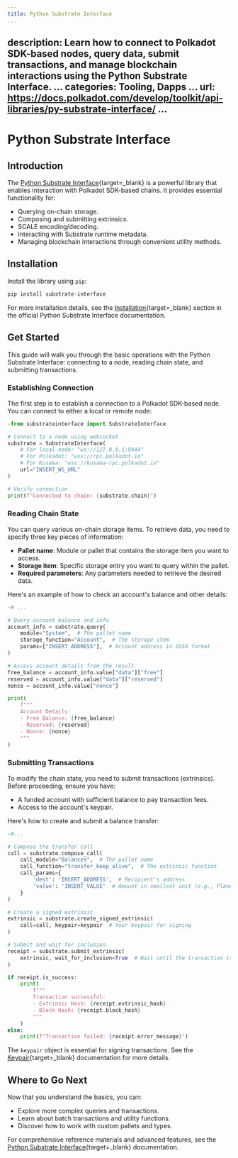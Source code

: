 ```yaml
---
title: Python Substrate Interface
...
```

description: Learn how to connect to Polkadot SDK-based nodes, query data, submit transactions,
  and manage blockchain interactions using the Python Substrate Interface.
...
categories: Tooling, Dapps
...
url: https://docs.polkadot.com/develop/toolkit/api-libraries/py-substrate-interface/
...
---

# Python Substrate Interface

## Introduction

The [Python Substrate Interface](https://github.com/polkascan/py-substrate-interface){target=\_blank} is a powerful library that enables interaction with Polkadot SDK-based chains. It provides essential functionality for:

- Querying on-chain storage.
- Composing and submitting extrinsics.
- SCALE encoding/decoding.
- Interacting with Substrate runtime metadata.
- Managing blockchain interactions through convenient utility methods.

## Installation

Install the library using `pip`:

```py
pip install substrate-interface
```

For more installation details, see the [Installation](https://jamdottech.github.io/py-polkadot-sdk/getting-started/installation/){target=\_blank} section in the official Python Substrate Interface documentation.

## Get Started

This guide will walk you through the basic operations with the Python Substrate Interface: connecting to a node, reading chain state, and submitting transactions.

### Establishing Connection

The first step is to establish a connection to a Polkadot SDK-based node. You can connect to either a local or remote node:

```py
-from substrateinterface import SubstrateInterface

# Connect to a node using websocket
substrate = SubstrateInterface(
    # For local node: "ws://127.0.0.1:9944"
    # For Polkadot: "wss://rpc.polkadot.io"
    # For Kusama: "wss://kusama-rpc.polkadot.io"
    url="INSERT_WS_URL"
)

# Verify connection
print(f"Connected to chain: {substrate.chain}")

```

### Reading Chain State

You can query various on-chain storage items. To retrieve data, you need to specify three key pieces of information:

- **Pallet name**: Module or pallet that contains the storage item you want to access.
- **Storage item**: Specific storage entry you want to query within the pallet.
- **Required parameters**: Any parameters needed to retrieve the desired data.

Here's an example of how to check an account's balance and other details:

```py
-# ...

# Query account balance and info
account_info = substrate.query(
    module="System",  # The pallet name
    storage_function="Account",  # The storage item
    params=["INSERT_ADDRESS"],  # Account address in SS58 format
)

# Access account details from the result
free_balance = account_info.value["data"]["free"]
reserved = account_info.value["data"]["reserved"]
nonce = account_info.value["nonce"]

print(
    f"""
    Account Details:
    - Free Balance: {free_balance}
    - Reserved: {reserved} 
    - Nonce: {nonce}
    """
)

```

### Submitting Transactions

To modify the chain state, you need to submit transactions (extrinsics). Before proceeding, ensure you have:

- A funded account with sufficient balance to pay transaction fees.
- Access to the account's keypair.

Here's how to create and submit a balance transfer:

```py
-#...

# Compose the transfer call
call = substrate.compose_call(
    call_module="Balances",  # The pallet name
    call_function="transfer_keep_alive",  # The extrinsic function
    call_params={
        'dest': 'INSERT_ADDRESS',  # Recipient's address
        'value': 'INSERT_VALUE'  # Amount in smallest unit (e.g., Planck for DOT)
    }
)

# Create a signed extrinsic
extrinsic = substrate.create_signed_extrinsic(
    call=call, keypair=keypair  # Your keypair for signing
)

# Submit and wait for inclusion
receipt = substrate.submit_extrinsic(
    extrinsic, wait_for_inclusion=True  # Wait until the transaction is in a block
)

if receipt.is_success:
    print(
        f"""
        Transaction successful:
        - Extrinsic Hash: {receipt.extrinsic_hash}
        - Block Hash: {receipt.block_hash}
        """
    )
else:
    print(f"Transaction failed: {receipt.error_message}")

```

The `keypair` object is essential for signing transactions. See the [Keypair](https://jamdottech.github.io/py-polkadot-sdk/reference/keypair/){target=\_blank} documentation for more details.

## Where to Go Next

Now that you understand the basics, you can:

- Explore more complex queries and transactions.
- Learn about batch transactions and utility functions.
- Discover how to work with custom pallets and types.

For comprehensive reference materials and advanced features, see the [Python Substrate Interface](https://jamdottech.github.io/py-polkadot-sdk/){target=\_blank} documentation.
